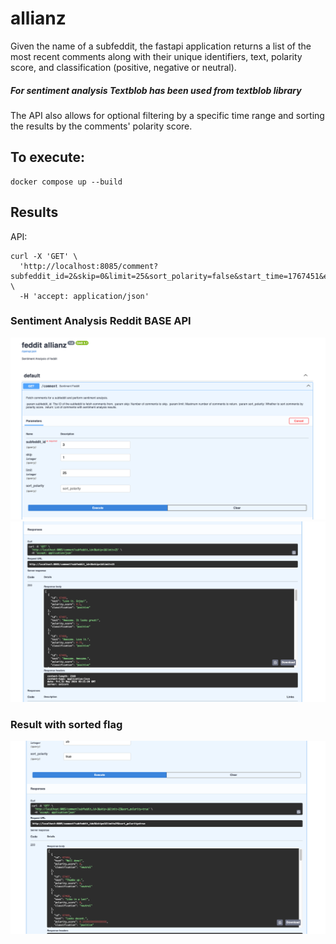 # allianz

Given the name of a subfeddit, the fastapi application returns a list of the most recent comments along with their unique identifiers, text, polarity score, and classification (positive, negative or neutral).

##### For sentiment analysis Textblob has been used from textblob library 
The API also allows for optional filtering by a specific time range and sorting the results by the comments' polarity score.

## To execute:
```
docker compose up --build
```
## Results
API: 
```
curl -X 'GET' \
  'http://localhost:8085/comment?subfeddit_id=2&skip=0&limit=25&sort_polarity=false&start_time=1767451&end_time=1767451' \
  -H 'accept: application/json'
```
### Sentiment Analysis Reddit BASE API 
![alt text](https://github.com/ParasHarnagle/allianz/blob/main/resources/1.png)
![alt text](https://github.com/ParasHarnagle/allianz/blob/main/resources/2.png)

### Result with sorted flag
![alt text](https://github.com/ParasHarnagle/allianz/blob/main/resources/3.png)
